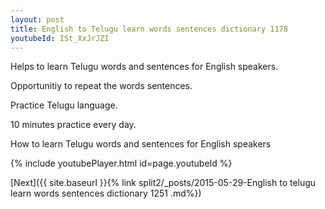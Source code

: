 ```yaml
---
layout: post
title: English to Telugu learn words sentences dictionary 1178 
youtubeId: ISt_XxJrJZI
---
```

 
 
Helps to learn Telugu words and sentences for English speakers.

Opportunitiy to repeat the words sentences. 

Practice Telugu language. 
 
10 minutes practice every day. 
 
How to learn Telugu words and sentences for English speakers 
 
{% include youtubePlayer.html id=page.youtubeId %}
 
 
[Next]({{ site.baseurl }}{% link  split2/_posts/2015-05-29-English to telugu learn words sentences dictionary 1251 .md%})
 
